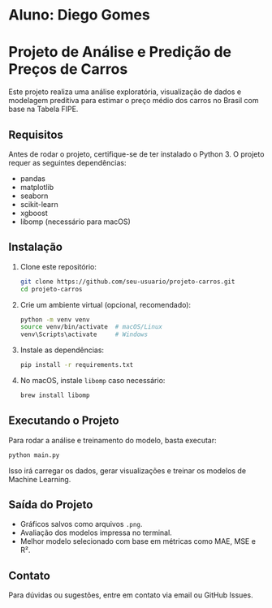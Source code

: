 # Aluno: Diego Gomes

# Projeto de Análise e Predição de Preços de Carros

Este projeto realiza uma análise exploratória, visualização de dados e modelagem preditiva para estimar o preço médio dos carros no Brasil com base na Tabela FIPE.

## Requisitos
Antes de rodar o projeto, certifique-se de ter instalado o Python 3. O projeto requer as seguintes dependências:

- pandas
- matplotlib
- seaborn
- scikit-learn
- xgboost
- libomp (necessário para macOS)

## Instalação

1. Clone este repositório:
   ```bash
   git clone https://github.com/seu-usuario/projeto-carros.git
   cd projeto-carros
   ```

2. Crie um ambiente virtual (opcional, recomendado):
   ```bash
   python -m venv venv
   source venv/bin/activate  # macOS/Linux
   venv\Scripts\activate     # Windows
   ```

3. Instale as dependências:
   ```bash
   pip install -r requirements.txt
   ```

4. No macOS, instale `libomp` caso necessário:
   ```bash
   brew install libomp
   ```

## Executando o Projeto
Para rodar a análise e treinamento do modelo, basta executar:
```bash
python main.py
```
Isso irá carregar os dados, gerar visualizações e treinar os modelos de Machine Learning.

## Saída do Projeto
- Gráficos salvos como arquivos `.png`.
- Avaliação dos modelos impressa no terminal.
- Melhor modelo selecionado com base em métricas como MAE, MSE e R².

## Contato
Para dúvidas ou sugestões, entre em contato via email ou GitHub Issues.

